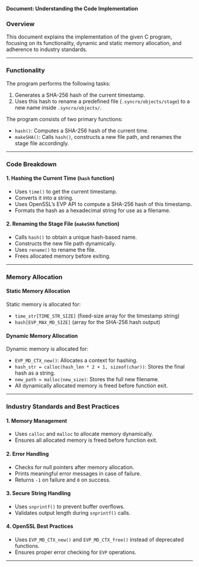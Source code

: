 **Document: Understanding the Code Implementation**

### Overview
This document explains the implementation of the given C program, focusing on its functionality, dynamic and static memory allocation, and adherence to industry standards.

---

### Functionality
The program performs the following tasks:
1. Generates a SHA-256 hash of the current timestamp.
2. Uses this hash to rename a predefined file (`.syncro/objects/stage`) to a new name inside `.syncro/objects/`.

The program consists of two primary functions:
- `hash()`: Computes a SHA-256 hash of the current time.
- `makeSHA()`: Calls `hash()`, constructs a new file path, and renames the stage file accordingly.

---

### Code Breakdown
#### 1. **Hashing the Current Time** (`hash` function)
- Uses `time()` to get the current timestamp.
- Converts it into a string.
- Uses OpenSSL’s EVP API to compute a SHA-256 hash of this timestamp.
- Formats the hash as a hexadecimal string for use as a filename.

#### 2. **Renaming the Stage File** (`makeSHA` function)
- Calls `hash()` to obtain a unique hash-based name.
- Constructs the new file path dynamically.
- Uses `rename()` to rename the file.
- Frees allocated memory before exiting.

---

### Memory Allocation
#### **Static Memory Allocation**
Static memory is allocated for:
- `time_str[TIME_STR_SIZE]` (fixed-size array for the timestamp string)
- `hash[EVP_MAX_MD_SIZE]` (array for the SHA-256 hash output)

#### **Dynamic Memory Allocation**
Dynamic memory is allocated for:
- `EVP_MD_CTX_new()`: Allocates a context for hashing.
- `hash_str = calloc(hash_len * 2 + 1, sizeof(char))`: Stores the final hash as a string.
- `new_path = malloc(new_size)`: Stores the full new filename.
- All dynamically allocated memory is freed before function exit.

---

### Industry Standards and Best Practices
#### **1. Memory Management**
- Uses `calloc` and `malloc` to allocate memory dynamically.
- Ensures all allocated memory is freed before function exit.

#### **2. Error Handling**
- Checks for null pointers after memory allocation.
- Prints meaningful error messages in case of failure.
- Returns `-1` on failure and `0` on success.

#### **3. Secure String Handling**
- Uses `snprintf()` to prevent buffer overflows.
- Validates output length during `snprintf()` calls.

#### **4. OpenSSL Best Practices**
- Uses `EVP_MD_CTX_new()` and `EVP_MD_CTX_free()` instead of deprecated functions.
- Ensures proper error checking for `EVP` operations.

---


